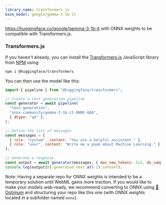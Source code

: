 ```yaml
---
library_name: transformers.js
base_model: google/gemma-3-1b-it
---
```


https://huggingface.co/google/gemma-3-1b-it with ONNX weights to be compatible with Transformers.js.


### Transformers.js

If you haven't already, you can install the [Transformers.js](https://huggingface.co/docs/transformers.js) JavaScript library from [NPM](https://www.npmjs.com/package/@huggingface/transformers) using:
```bash
npm i @huggingface/transformers
```

You can then use the model like this:
```js
import { pipeline } from "@huggingface/transformers";

// Create a text generation pipeline
const generator = await pipeline(
  "text-generation",
  "onnx-community/gemma-3-1b-it-ONNX-GQA",
  { dtype: "q4" },
);

// Define the list of messages
const messages = [
  { role: "system", content: "You are a helpful assistant." },
  { role: "user", content: "Write me a poem about Machine Learning." },
];

// Generate a response
const output = await generator(messages, { max_new_tokens: 512, do_sample: false });
console.log(output[0].generated_text.at(-1).content);
```

Note: Having a separate repo for ONNX weights is intended to be a temporary solution until WebML gains more traction. If you would like to make your models web-ready, we recommend converting to ONNX using [🤗 Optimum](https://huggingface.co/docs/optimum/index) and structuring your repo like this one (with ONNX weights located in a subfolder named `onnx`).